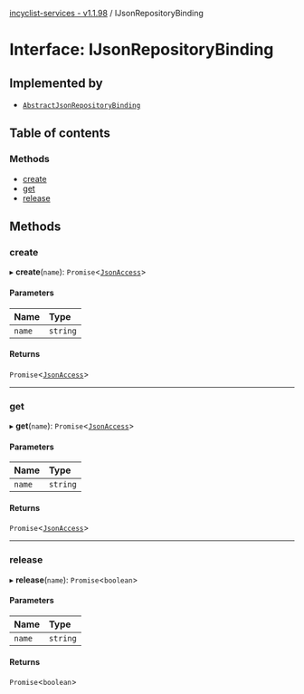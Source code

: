 [incyclist-services - v1.1.98](../README.md) / IJsonRepositoryBinding

# Interface: IJsonRepositoryBinding

## Implemented by

- [`AbstractJsonRepositoryBinding`](../classes/AbstractJsonRepositoryBinding.md)

## Table of contents

### Methods

- [create](IJsonRepositoryBinding.md#create)
- [get](IJsonRepositoryBinding.md#get)
- [release](IJsonRepositoryBinding.md#release)

## Methods

### create

▸ **create**(`name`): `Promise`\<[`JsonAccess`](../README.md#jsonaccess)\>

#### Parameters

| Name | Type |
| :------ | :------ |
| `name` | `string` |

#### Returns

`Promise`\<[`JsonAccess`](../README.md#jsonaccess)\>

___

### get

▸ **get**(`name`): `Promise`\<[`JsonAccess`](../README.md#jsonaccess)\>

#### Parameters

| Name | Type |
| :------ | :------ |
| `name` | `string` |

#### Returns

`Promise`\<[`JsonAccess`](../README.md#jsonaccess)\>

___

### release

▸ **release**(`name`): `Promise`\<`boolean`\>

#### Parameters

| Name | Type |
| :------ | :------ |
| `name` | `string` |

#### Returns

`Promise`\<`boolean`\>
